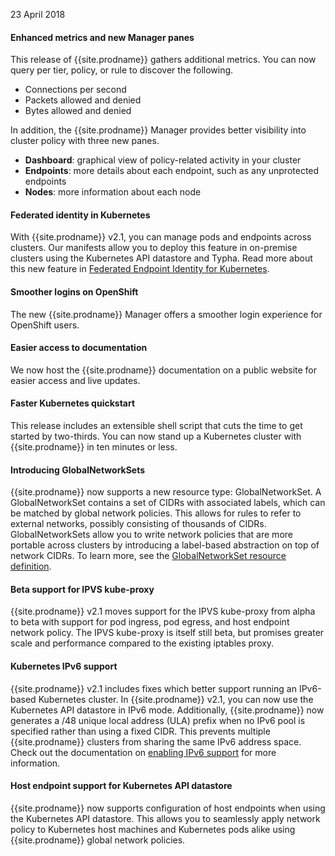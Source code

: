 23 April 2018

#### Enhanced metrics and new Manager panes

This release of {{site.prodname}} gathers additional metrics. You can now query per tier, 
policy, or rule to discover the following.

- Connections per second
- Packets allowed and denied
- Bytes allowed and denied

In addition, the {{site.prodname}} Manager provides better visibility into cluster policy 
with three new panes.

- **Dashboard**: graphical view of policy-related activity in your cluster
- **Endpoints**: more details about each endpoint, such as any unprotected endpoints
- **Nodes**: more information about each node

#### Federated identity in Kubernetes

With {{site.prodname}} v2.1, you can manage pods and endpoints across clusters. Our manifests 
allow you to deploy this feature in on-premise clusters using the Kubernetes API datastore
and Typha. Read more about this new feature in 
[Federated Endpoint Identity for Kubernetes]({{site.url}}/{{page.version}}/usage/federation).

#### Smoother logins on OpenShift

The new {{site.prodname}} Manager offers a smoother login experience for OpenShift users.

#### Easier access to documentation

We now host the {{site.prodname}} documentation on a public website for easier access and live 
updates.

#### Faster Kubernetes quickstart

This release includes an extensible shell script that cuts the time to get started by two-thirds.
You can now stand up a Kubernetes cluster with {{site.prodname}} in ten minutes or less.

#### Introducing GlobalNetworkSets
{{site.prodname}} now supports a new resource type: GlobalNetworkSet. A GlobalNetworkSet 
contains a set of CIDRs with associated labels, which can be matched by global network policies. 
This allows for rules to refer to external networks, possibly consisting of thousands of CIDRs.
GlobalNetworkSets allow you to write network policies that are more portable across clusters by 
introducing a label-based abstraction on top of network CIDRs. To learn more, see the 
[GlobalNetworkSet resource definition]({{site.url}}/{{page.version}}/reference/calicoctl/resources/globalnetworkset).

#### Beta support for IPVS kube-proxy
{{site.prodname}} v2.1 moves support for the IPVS kube-proxy from alpha to beta with support for 
pod ingress, pod egress, and host endpoint network policy. The IPVS kube-proxy is itself still beta, 
but promises greater scale and performance compared to the existing iptables proxy.

#### Kubernetes IPv6 support
{{site.prodname}} v2.1 includes fixes which better support running an IPv6-based Kubernetes cluster. 
In {{site.prodname}} v2.1, you can now use the Kubernetes API datastore in IPv6 mode. Additionally, 
{{site.prodname}} now generates a /48 unique local address (ULA) prefix when no IPv6 pool is specified 
rather than using a fixed CIDR. This prevents multiple {{site.prodname}} clusters from sharing the 
same IPv6 address space. Check out the documentation on [enabling IPv6 support](https://docs.projectcalico.org/v3.1/usage/ipv6) for more information.

#### Host endpoint support for Kubernetes API datastore
{{site.prodname}} now supports configuration of host endpoints when using the Kubernetes API datastore. 
This allows you to seamlessly apply network policy to Kubernetes host machines and Kubernetes pods 
alike using {{site.prodname}} global network policies.
